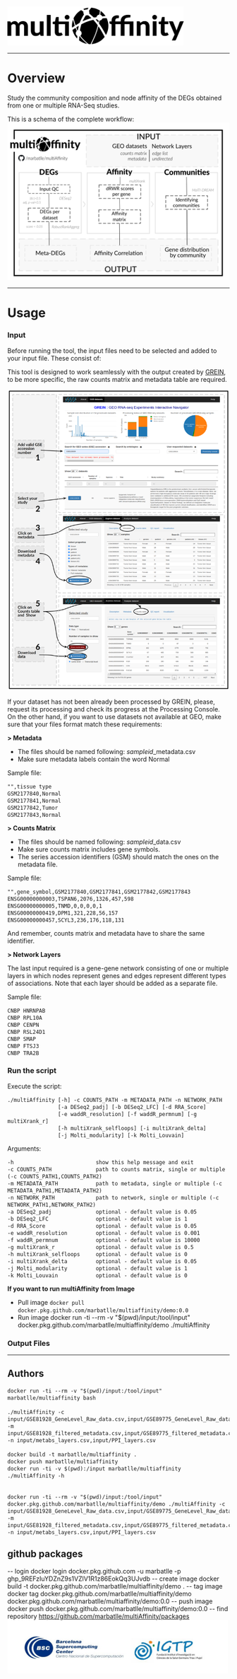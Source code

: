 <img src=".img/multiAffinty-logo.png" width="400">


-------------------------------------------------------------------------------------------
# Overview
Study the community composition and node affinity of the DEGs obtained from one or multiple RNA-Seq studies.

This is a schema of the complete workflow:
![Workflow](.img/multiAffinity_workflow.png)

-------------------------------------------------------------------------------------------

# Usage
### Input
Before running the tool, the input files need to be selected and added to your input file. These consist of:

This tool is designed to work seamlessly with the output created by [GREIN](http://www.ilincs.org/apps/grein/?gse=), to be more specific, the raw counts matrix and metadata table are required. 

![GREIN_tutorial](.img/tutorial_grein.png)

If your dataset has not been already been processed by GREIN, please, request its processing and check its progress at the Processing Console. On the other hand, if you want to use datasets not available at GEO, make sure that your files format match these requirements:

**> Metadata**
* The files should be named following: *sampleid*_metadata.csv
* Make sure metadata labels contain the word Normal

Sample file:

    "",tissue type
    GSM2177840,Normal
    GSM2177841,Normal
    GSM2177842,Tumor
    GSM2177843,Normal

**> Counts Matrix**
* The files should be named following: *sampleid*_data.csv
* Make sure counts matrix includes gene symbols.
* The series accession identifiers (GSM) should match the ones on the metadata file.

Sample file:

    "",gene_symbol,GSM2177840,GSM2177841,GSM2177842,GSM2177843
    ENSG00000000003,TSPAN6,2076,1326,457,598
    ENSG00000000005,TNMD,0,0,0,0,1
    ENSG00000000419,DPM1,321,228,56,157
    ENSG00000000457,SCYL3,236,176,118,131

And remember, counts matrix and metadata have to share the same identifier.

**> Network Layers**

The last input required is a gene-gene network consisting of one or multiple layers in which nodes represent genes and edges represent different types of associations. Note that each layer should be added as a separate file.

Sample file:

    CNBP HNRNPAB
    CNBP RPL10A
    CNBP CENPN
    CNBP RSL24D1
    CNBP SMAP
    CNBP FTSJ3
    CNBP TRA2B

### Run the script

Execute the script:

    ./multiAffinity [-h] -c COUNTS_PATH -m METADATA_PATH -n NETWORK_PATH
                    [-a DESeq2_padj] [-b DESeq2_LFC] [-d RRA_Score]
                    [-e waddR_resolution] [-f waddR_permnum] [-g multiXrank_r]
                    [-h multiXrank_selfloops] [-i multiXrank_delta]
                    [-j Molti_modularity] [-k Molti_Louvain]

Arguments:

    -h                          show this help message and exit
    -c COUNTS_PATH              path to counts matrix, single or multiple (-c COUNTS_PATH1,COUNTS_PATH2)
    -m METADATA_PATH            path to metadata, single or multiple (-c METADATA_PATH1,METADATA_PATH2)
    -n NETWORK_PATH             path to network, single or multiple (-c NETWORK_PATH1,NETWORK_PATH2)
    -a DESeq2_padj              optional - default value is 0.05
    -b DESeq2_LFC               optional - default value is 1
    -d RRA_Score                optional - default value is 0.05
    -e waddR_resolution         optional - default value is 0.001
    -f waddR_permnum            optional - default value is 10000
    -g multiXrank_r             optional - default value is 0.5
    -h multiXrank_selfloops     optional - default value is 0
    -i multiXrank_delta         optional - default value is 0.05
    -j Molti_modularity         optional - default value is 1
    -k Molti_Louvain            optional - default value is 0

**If you want to run multiAffinity from Image**
* Pull image
`docker pull docker.pkg.github.com/marbatlle/multiaffinity/demo:0.0`
* Run image
    docker run -ti --rm -v "$(pwd)/input:/tool/input" docker.pkg.github.com/marbatlle/multiaffinity/demo ./multiAffinity <ARGUMENTS>

### Output Files

-------------------------------------------------------------------------------------------

## Authors

    docker run -ti --rm -v "$(pwd)/input:/tool/input" marbatlle/multiaffinity bash

    ./multiAffinity -c input/GSE81928_GeneLevel_Raw_data.csv,input/GSE89775_GeneLevel_Raw_data.csv,input/GSE104766_GeneLevel_Raw_data.csv,input/GSE133039_GeneLevel_Raw_data.csv,input/GSE151347_GeneLevel_Raw_data.csv -m input/GSE81928_filtered_metadata.csv,input/GSE89775_filtered_metadata.csv,input/GSE104766_filtered_metadata.csv,input/GSE133039_filtered_metadata.csv,input/GSE151347_filtered_metadata.csv -n input/metabs_layers.csv,input/PPI_layers.csv

    docker build -t marbatlle/multiaffinity .
    docker push marbatlle/multiaffinity
    docker run -ti -v $(pwd):/input marbatlle/multiaffinity ./multiAffinity -h


    docker run -ti --rm -v "$(pwd)/input:/tool/input" docker.pkg.github.com/marbatlle/multiaffinity/demo ./multiAffinity -c input/GSE81928_GeneLevel_Raw_data.csv,input/GSE89775_GeneLevel_Raw_data.csv,input/GSE104766_GeneLevel_Raw_data.csv,input/GSE133039_GeneLevel_Raw_data.csv,input/GSE151347_GeneLevel_Raw_data.csv -m input/GSE81928_filtered_metadata.csv,input/GSE89775_filtered_metadata.csv,input/GSE104766_filtered_metadata.csv,input/GSE133039_filtered_metadata.csv,input/GSE151347_filtered_metadata.csv -n input/metabs_layers.csv,input/PPI_layers.csv



## github packages
-- login
docker login docker.pkg.github.com -u marbatlle -p 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
-- create image
docker build -t docker.pkg.github.com/marbatlle/multiaffinity/demo .
-- tag image
docker tag docker.pkg.github.com/marbatlle/multiaffinity/demo docker.pkg.github.com/marbatlle/multiaffinity/demo:0.0
-- push image
docker push docker.pkg.github.com/marbatlle/multiaffinity/demo:0.0
-- find repository
https://github.com/marbatlle/multiAffinity/packages
<img src=".img/logos-project.jpg" width="500">